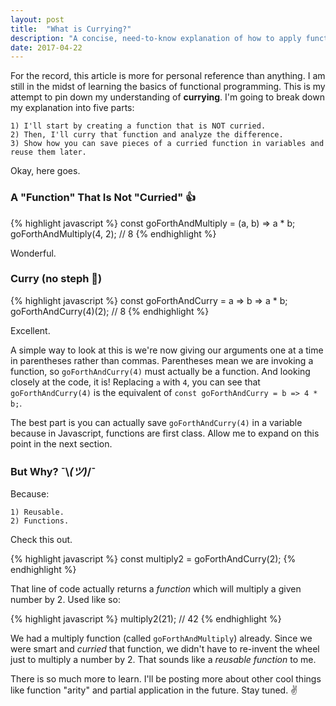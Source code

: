 ```yaml
---
layout: post
title:  "What is Currying?"
description: "A concise, need-to-know explanation of how to apply functional programming technique, 'currying', in Javascript."
date: 2017-04-22
---
```


For the record, this article is more for personal reference than anything. I am still in the midst of learning the basics of functional programming. This is my attempt to pin down my understanding of **currying**. I'm going to break down my explanation into five parts:  

    1) I'll start by creating a function that is NOT curried.  
    2) Then, I'll curry that function and analyze the difference.  
    3) Show how you can save pieces of a curried function in variables and reuse them later.  

Okay, here goes.

### A "Function" That Is Not "Curried" 👍

{% highlight javascript %}
  const goForthAndMultiply = (a, b) => a * b;
  goForthAndMultiply(4, 2); // 8
{% endhighlight %}

Wonderful.

### Curry (no steph 🏀)

{% highlight javascript %}
  const goForthAndCurry = a => b => a * b;
  goForthAndCurry(4)(2); // 8
{% endhighlight %}

Excellent.

A simple way to look at this is we're now giving our arguments one at a time in parentheses rather than commas.
Parentheses mean we are invoking a function, so `goForthAndCurry(4)` must actually be a function. And looking closely
at the code, it is! Replacing `a` with `4`, you can see that `goForthAndCurry(4)` is the equivalent of `const goForthAndCurry = b => 4 * b;`.  

The best part is you can actually save `goForthAndCurry(4)` in a variable because in Javascript, functions are first class.
Allow me to expand on this point in the next section.

### But Why? ¯\\_(ツ)_/¯

Because:  

    1) Reusable.  
    2) Functions.  

Check this out.

{% highlight javascript %}
  const multiply2 = goForthAndCurry(2);
{% endhighlight %}

That line of code actually returns a *function* which will multiply a given number by 2. Used like so:  

{% highlight javascript %}
  multiply2(21); // 42
{% endhighlight %}

We had a multiply function (called `goForthAndMultiply`) already. Since we were smart and *curried* that function, we didn't have to re-invent the wheel just to multiply a number by 2. That sounds like a *reusable* *function* to me.



There is so much more to learn. I'll be posting more about other cool things like function "arity" and partial application in the future. Stay tuned. ✌️
